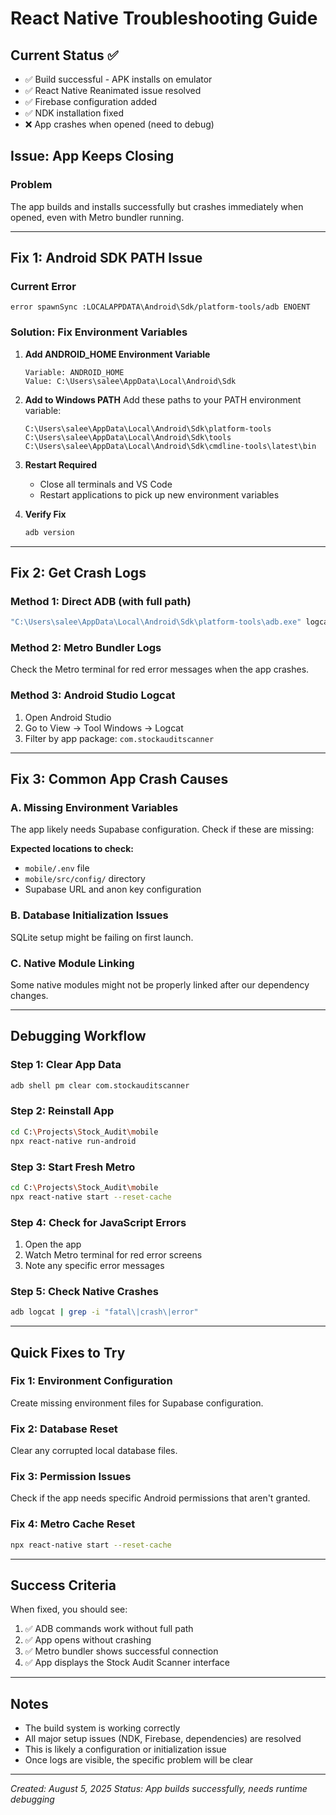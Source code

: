 # React Native Troubleshooting Guide

## Current Status ✅
- ✅ Build successful - APK installs on emulator
- ✅ React Native Reanimated issue resolved
- ✅ Firebase configuration added
- ✅ NDK installation fixed
- ❌ App crashes when opened (need to debug)

## Issue: App Keeps Closing

### Problem
The app builds and installs successfully but crashes immediately when opened, even with Metro bundler running.

---

## Fix 1: Android SDK PATH Issue

### Current Error
```
error spawnSync :LOCALAPPDATA\Android\Sdk/platform-tools/adb ENOENT
```

### Solution: Fix Environment Variables

1. **Add ANDROID_HOME Environment Variable**
   ```
   Variable: ANDROID_HOME
   Value: C:\Users\salee\AppData\Local\Android\Sdk
   ```

2. **Add to Windows PATH**
   Add these paths to your PATH environment variable:
   ```
   C:\Users\salee\AppData\Local\Android\Sdk\platform-tools
   C:\Users\salee\AppData\Local\Android\Sdk\tools
   C:\Users\salee\AppData\Local\Android\Sdk\cmdline-tools\latest\bin
   ```

3. **Restart Required**
   - Close all terminals and VS Code
   - Restart applications to pick up new environment variables

4. **Verify Fix**
   ```bash
   adb version
   ```

---

## Fix 2: Get Crash Logs

### Method 1: Direct ADB (with full path)
```bash
"C:\Users\salee\AppData\Local\Android\Sdk\platform-tools\adb.exe" logcat | findstr "StockAuditScanner"
```

### Method 2: Metro Bundler Logs
Check the Metro terminal for red error messages when the app crashes.

### Method 3: Android Studio Logcat
1. Open Android Studio
2. Go to View → Tool Windows → Logcat
3. Filter by app package: `com.stockauditscanner`

---

## Fix 3: Common App Crash Causes

### A. Missing Environment Variables
The app likely needs Supabase configuration. Check if these are missing:

**Expected locations to check:**
- `mobile/.env` file
- `mobile/src/config/` directory
- Supabase URL and anon key configuration

### B. Database Initialization Issues
SQLite setup might be failing on first launch.

### C. Native Module Linking
Some native modules might not be properly linked after our dependency changes.

---

## Debugging Workflow

### Step 1: Clear App Data
```bash
adb shell pm clear com.stockauditscanner
```

### Step 2: Reinstall App
```bash
cd C:\Projects\Stock_Audit\mobile
npx react-native run-android
```

### Step 3: Start Fresh Metro
```bash
cd C:\Projects\Stock_Audit\mobile
npx react-native start --reset-cache
```

### Step 4: Check for JavaScript Errors
1. Open the app
2. Watch Metro terminal for red error screens
3. Note any specific error messages

### Step 5: Check Native Crashes
```bash
adb logcat | grep -i "fatal\|crash\|error"
```

---

## Quick Fixes to Try

### Fix 1: Environment Configuration
Create missing environment files for Supabase configuration.

### Fix 2: Database Reset
Clear any corrupted local database files.

### Fix 3: Permission Issues
Check if the app needs specific Android permissions that aren't granted.

### Fix 4: Metro Cache Reset
```bash
npx react-native start --reset-cache
```

---

## Success Criteria

When fixed, you should see:
1. ✅ ADB commands work without full path
2. ✅ App opens without crashing
3. ✅ Metro bundler shows successful connection
4. ✅ App displays the Stock Audit Scanner interface

---

## Notes

- The build system is working correctly
- All major setup issues (NDK, Firebase, dependencies) are resolved
- This is likely a configuration or initialization issue
- Once logs are visible, the specific problem will be clear

---

*Created: August 5, 2025*
*Status: App builds successfully, needs runtime debugging*